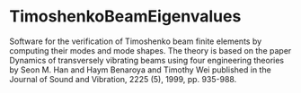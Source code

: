 # TimoshenkoBeamEigenvalues
Software for the verification of Timoshenko beam finite elements
by computing their modes and mode shapes.  The theory is based on the
paper Dynamics of transversely vibrating beams using four engineering
theories by Seon M. Han and Haym Benaroya and Timothy Wei published in
the Journal of Sound and Vibration, 2225 (5), 1999, pp. 935-988.
